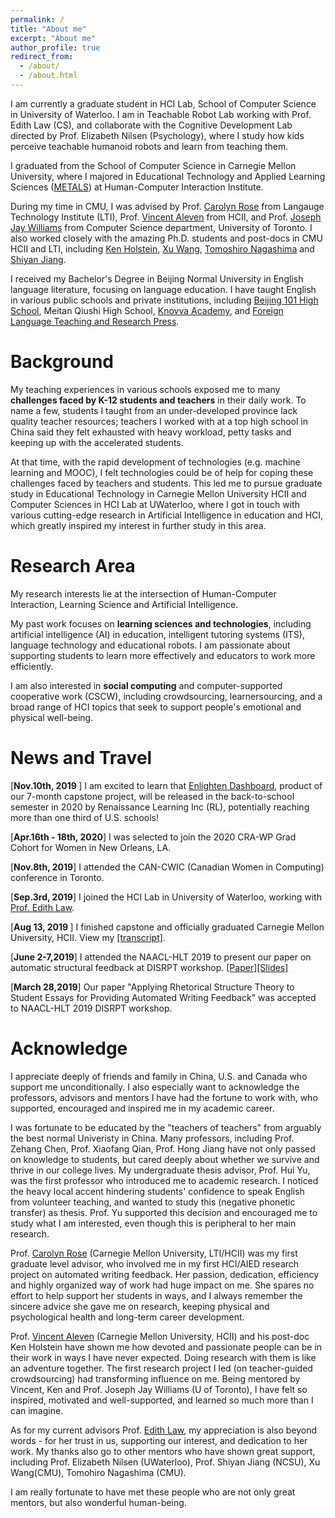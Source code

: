 ```yaml
---
permalink: /
title: "About me"
excerpt: "About me"
author_profile: true
redirect_from: 
  - /about/
  - /about.html
---
```

I am currently a graduate student in HCI Lab, School of Computer Science in University of Waterloo. I am in Teachable Robot Lab working with Prof. Edith Law (CS), and collaborate with the Cognitive Development Lab directed by Prof. Elizabeth Nilsen (Psychology), where I study how kids perceive teachable humanoid robots and learn from teaching them.   

I graduated from the School of Computer Science in Carnegie Mellon University, where I majored in Educational Technology and Applied Learning Sciences ([METALS](https://hcii.cmu.edu/masters-educational-technology-and-applied-learning-science-program-overview)) at Human-Computer Interaction Institute.  

During my time in CMU, I was advised by Prof. [Carolyn Rose](http://www.cs.cmu.edu/~cprose/) from Langauge Technology Institute (LTI), Prof. [Vincent Aleven](https://hcii.cmu.edu/people/vincent-aleven) from HCII, and Prof. [Joseph Jay Williams](http://www.josephjaywilliams.com) from Computer Science department, University of Toronto. I also worked closely with the amazing Ph.D. students and post-docs in CMU HCII and LTI, including [Ken Holstein](https://kenholstein.myportfolio.com/), [Xu Wang](http://www.iamxuwang.com/), [Tomoshiro Nagashima](https://tomonag.org/) and [Shiyan Jiang](http://shiyanjiang.com/visual/).  

I received my Bachelor's Degree in Beijing Normal University in English language literature, focusing on language education. I have taught English in various public schools and private institutions, including [Beijing 101 High School](https://en.wikipedia.org/wiki/Beijing_101_Middle_School), Meitan Qiushi High School, [Knovva Academy](https://www.knovva.com), and [Foreign Language Teaching and Research Press](http://en.fltrp.com). 
 
Background
===
My teaching experiences in various schools exposed me to many **challenges faced by K-12 students and teachers** in their daily work. To name a few, students I taught from an under-developed province lack quality teacher resources; teachers I worked with at a top high school in China said they felt exhausted with heavy workload, petty tasks and keeping up with the accelerated students. 

At that time, with the rapid development of technologies (e.g. machine learning and MOOC), I felt technologies could be of help for coping these challenges faced by teachers and students. This led me to pursue graduate study in Educational Technology in Carnegie Mellon University HCII and Computer Sciences in HCI Lab at UWaterloo, where I got in touch with various cutting-edge research in Artificial Intelligence in education and HCI, which greatly inspired my interest in further study in this area. 

Research Area
===
   My research interests lie at the intersection of Human-Computer Interaction, Learning Science and Artificial Intelligence. 
   
   My past work focuses on **learning sciences and technologies**, including artificial intelligence (AI) in education, intelligent tutoring systems (ITS), language technology and educational robots. I am passionate about supporting students to learn more effectively and educators to work more efficiently.  
  
   I am also interested in **social computing** and computer-supported cooperative work (CSCW), including crowdsourcing, learnersourcing, and a broad range of HCI topics that seek to support people's emotional and physical well-being. 
   

News and Travel
===
[<b>Nov.10th, 2019 </b>] I am excited to learn that [Enlighten Dashboard](https://demo.enlighten.education/), product of our 7-month capstone project, will be released in the back-to-school semester in 2020 by Renaissance Learning Inc (RL), potentially reaching more than one third of U.S. schools!

[<b>Apr.16th - 18th, 2020</b>] I was selected to join the 2020 CRA-WP Grad Cohort for Women in New Orleans, LA. 
 
[<b>Nov.8th, 2019</b>] I attended the CAN-CWIC (Canadian Women in Computing) conference in Toronto.

[<b>Sep.3rd, 2019</b>] I joined the HCI Lab in University of Waterloo, working with [Prof. Edith Law](http://edithlaw.ca/).

[<b>Aug 13, 2019 </b>] I finished capstone and officially graduated Carnegie Mellon University, HCII. View my [[transcript]](http://kexin-yang.github.io/files/CMU_transcript.pdf).

[<b>June 2-7,2019</b>] I attended the NAACL-HLT 2019 to present our paper on automatic structural feedback at DISRPT workshop. [[Paper]](https://www.aclweb.org/anthology/W19-2720)[[Slides]](http://kexin-yang.github.io/files/slides_NAACL_ppt_0603.pdf)

[<b>March 28,2019</b>] Our paper "Applying Rhetorical Structure Theory to Student Essays for Providing Automated Writing Feedback" was accepted to NAACL-HLT 2019 DISRPT workshop.


Acknowledge
===
I appreciate deeply of friends and family in China, U.S. and Canada who support me unconditionally. I also especially want to acknowledge the professors, advisors and mentors I have had the fortune to work with, who supported, encouraged and inspired me in my academic career.    

I was fortunate to be educated by the "teachers of teachers" from arguably the best normal Univeristy in China. Many professors, including Prof. Zehang Chen, Prof. Xiaofang Qian, Prof. Hong Jiang have not only passed on knowledge to students, but cared deeply about whether we survive and thrive in our college lives. 
My undergraduate thesis advisor, Prof. Hui Yu, was the first professor who introduced me to academic research. I noticed the heavy local accent hindering students' confidence to speak English from volunteer teaching, and wanted to study this (negative phonetic transfer) as thesis. Prof. Yu supported this decision and encouraged me to study what I am interested, even though this is peripheral to her main research.

Prof. [Carolyn Rose](http://www.cs.cmu.edu/~cprose/) (Carnegie Mellon University, LTI/HCII) was my first graduate level advisor, who involved me in my first HCI/AIED research project on automated writing feedback. Her passion, dedication, efficiency and highly organized way of work had huge impact on me. She spares no effort to help support her students in ways, and I always remember the sincere advice she gave me on research, keeping physical and psychological health and long-term career development.   

Prof. [Vincent Aleven](https://hcii.cmu.edu/people/vincent-aleven) (Carnegie Mellon University, HCII) and his post-doc Ken Holstein have shown me how devoted and passionate people can be in their work in ways I have never expected. Doing research with them is like an adventure together. The first research project I led (on teacher-guided crowdsourcing) had transforming influence on me. Being mentored by Vincent, Ken and Prof. Joseph Jay Williams (U of Toronto), I have felt so inspired, motivated and well-supported, and learned so much more than I can imagine.  

As for my current advisors Prof. [Edith Law](http://edithlaw.ca/), my appreciation is also beyond words - for her trust in us, supporting our interest, and dedication to her work.  My thanks also go to other mentors who have shown great support, including Prof. Elizabeth Nilsen (UWaterloo), Prof. Shiyan Jiang (NCSU), Xu Wang(CMU), Tomohiro Nagashima (CMU).

I am really fortunate to have met these people who are not only great mentors, but also wonderful human-being. 



